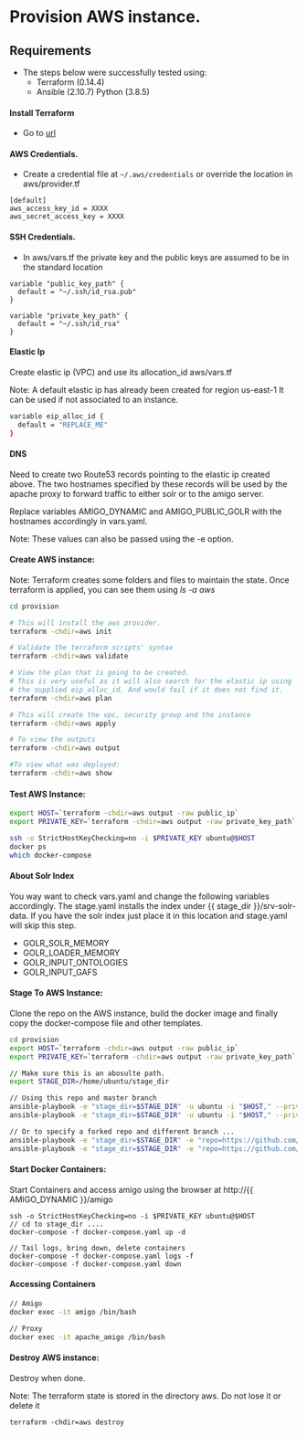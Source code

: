 # Provision AWS instance.

## Requirements 

- The steps below were successfully tested using:
    - Terraform (0.14.4)
    - Ansible   (2.10.7) Python (3.8.5)

#### Install Terraform

- Go to [url](https://learn.hashicorp.com/tutorials/terraform/install-cli)

#### AWS Credentials.
- Create a credential file at `~/.aws/credentials` or override the location in aws/provider.tf

```
[default]
aws_access_key_id = XXXX
aws_secret_access_key = XXXX
```
#### SSH Credentials.
- In aws/vars.tf the private key and the public keys are assumed to be in the standard location

```
variable "public_key_path" {
  default = "~/.ssh/id_rsa.pub"
}

variable "private_key_path" {
  default = "~/.ssh/id_rsa"
}

```

#### Elastic Ip

Create elastic ip (VPC) and use its allocation_id aws/vars.tf 

Note: A default elastic ip has already been created for region us-east-1
      It can be used if not associated to an instance. 

```sh
variable eip_alloc_id {
  default = "REPLACE_ME"
}
```

#### DNS 

Need to create two Route53 records pointing to the elastic ip created above.
The two hostnames specified by these records will be used by the apache proxy 
to forward traffic to either solr or to the amigo server.  

Replace variables AMIGO_DYNAMIC and AMIGO_PUBLIC_GOLR with the hostnames accordingly in vars.yaml.

Note: These values can also be passed using the -e option. 


#### Create AWS instance: 

Note: Terraform creates some folders and files to maintain the state. 
      Once terraform is applied, you can see them using <i>ls -a aws</i>

```sh
cd provision

# This will install the aws provider. 
terraform -chdir=aws init

# Validate the terraform scripts' syntax
terraform -chdir=aws validate

# View the plan that is going to be created.
# This is very useful as it will also search for the elastic ip using 
# the supplied eip_alloc_id. And would fail if it does not find it.
terraform -chdir=aws plan

# This will create the vpc, security group and the instance
terraform -chdir=aws apply

# To view the outputs
terraform -chdir=aws output 

#To view what was deployed:
terraform -chdir=aws show 
```

#### Test AWS Instance: 

```sh
export HOST=`terraform -chdir=aws output -raw public_ip`
export PRIVATE_KEY=`terraform -chdir=aws output -raw private_key_path`

ssh -o StrictHostKeyChecking=no -i $PRIVATE_KEY ubuntu@$HOST
docker ps
which docker-compose
```

#### About Solr Index
You way want to check vars.yaml and change the following variables accordingly.
The stage.yaml installs the index under {{ stage_dir }}/srv-solr-data.
If you have the solr index just place it in this location and stage.yaml will skip this step.

  - GOLR_SOLR_MEMORY
  - GOLR_LOADER_MEMORY
  - GOLR_INPUT_ONTOLOGIES
  - GOLR_INPUT_GAFS


#### Stage To AWS Instance: 

Clone the repo on the AWS instance, build the docker image and finally copy the docker-compose file
and other templates. 

```sh
cd provision
export HOST=`terraform -chdir=aws output -raw public_ip`
export PRIVATE_KEY=`terraform -chdir=aws output -raw private_key_path`

// Make sure this is an abosulte path.
export STAGE_DIR=/home/ubuntu/stage_dir

// Using this repo and master branch
ansible-playbook -e "stage_dir=$STAGE_DIR" -u ubuntu -i "$HOST," --private-key $PRIVATE_KEY build_image.yaml 
ansible-playbook -e "stage_dir=$STAGE_DIR" -u ubuntu -i "$HOST," --private-key $PRIVATE_KEY stage.yaml 

// Or to specify a forked repo and different branch ...
ansible-playbook -e "stage_dir=$STAGE_DIR" -e "repo=https://github.com/..." -e "branch=..." -u ubuntu -i "$HOST," --private-key $PRIVATE_KEY build_image.yaml 
ansible-playbook -e "stage_dir=$STAGE_DIR" -e "repo=https://github.com/..." -e "branch=..." -u ubuntu -i "$HOST," --private-key $PRIVATE_KEY stage.yaml 
```

#### Start Docker Containers: 

Start Containers and access amigo using the browser at http://{{ AMIGO_DYNAMIC }}/amigo

```
ssh -o StrictHostKeyChecking=no -i $PRIVATE_KEY ubuntu@$HOST
// cd to stage_dir ....
docker-compose -f docker-compose.yaml up -d

// Tail logs, bring down, delete containers
docker-compose -f docker-compose.yaml logs -f  
docker-compose -f docker-compose.yaml down
```

#### Accessing Containers

```sh
// Amigo
docker exec -it amigo /bin/bash

// Proxy
docker exec -it apache_amigo /bin/bash
```

#### Destroy AWS instance:

Destroy when done.

Note: The terraform state is stored in the directory aws. 
      Do not lose it or delete it

```
terraform -chdir=aws destroy
```


